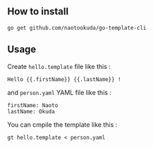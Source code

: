 
## How to install

```
go get github.com/naotookuda/go-template-cli
```

## Usage

Create `hello.template` file like this :
```
Hello {{.firstName}} {{.lastName}} !
```

and `person.yaml` YAML file like this :

```
firstName: Naoto
lastName: Okuda
```

You can cmpile the template like this :
```
gt hello.template < person.yaml
```

